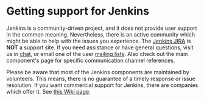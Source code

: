 Getting support for Jenkins
===========================

Jenkins is a community-driven project, and it does not provide user support in the common meaning.
Nevertheless, there is an active community which might be able to help with the issues you experience.
The [Jenkins JIRA](https://issues.jenkins-ci.org/secure/Dashboard.jspa) is **NOT** a support site. 
If you need assistance or have general questions, visit us in [chat](https://jenkins.io/chat/), or email one of the user [mailing lists](https://jenkins.io/mailing-lists/).
Also check out the main component's page for specific communication channel references.

Please be aware that most of the Jenkins components are maintained by volunteers. 
This means, there is no guarantee of a timely response or issue resolution.
If you want commercial support for Jenkins,
there are companies which offer it.
See [this Wiki page](https://wiki.jenkins.io/display/JENKINS/Commercial+Support).
